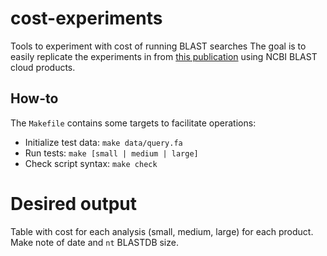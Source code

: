 # cost-experiments
Tools to experiment with cost of running BLAST searches
The goal is to easily replicate the experiments in from [this
publication](https://www.ncbi.nlm.nih.gov/pubmed/31040829) using NCBI BLAST cloud
products.

## How-to

The `Makefile` contains some targets to facilitate operations:

* Initialize test data: `make data/query.fa`
* Run tests: `make [small | medium | large]`
* Check script syntax: `make check`

# Desired output

Table with cost for each analysis (small, medium, large) for each product.
Make note of date and `nt` BLASTDB size.


